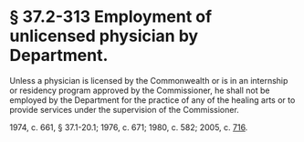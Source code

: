 # § 37.2-313 Employment of unlicensed physician by Department.

<p>Unless a physician is licensed by the Commonwealth or is in an internship or residency program approved by the Commissioner, he shall not be employed by the Department for the practice of any of the healing arts or to provide services under the supervision of the Commissioner.</p><p>1974, c. 661, § 37.1-20.1; 1976, c. 671; 1980, c. 582; 2005, c. <a href='http://lis.virginia.gov/cgi-bin/legp604.exe?051+ful+CHAP0716'>716</a>.</p>
